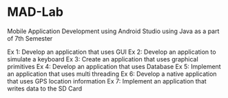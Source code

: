 # MAD-Lab
Mobile Application Development using Android Studio using Java as a part of 7th Semester

Ex 1: Develop an application that uses GUI
Ex 2: Develop an application to simulate a keyboard
Ex 3: Create an application that uses graphical primitives
Ex 4: Develop an application that uses Database
Ex 5: Implement an application that uses multi threading
Ex 6: Develop a native application that uses GPS location information
Ex 7: Implement an application that writes data to the SD Card

